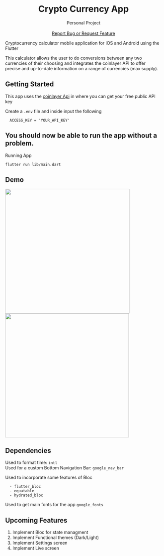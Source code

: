 <!-- PROJECT LOGO -->
<br />
<p align="center">
  <a href="https://github.com/HugoFranc/Crypto-Calculator">

  </a>

  <h1 align="center"> Crypto Currency App </h1>

  <p align="center">
    Personal Project
    <br />
    <br />
    <a href="https://github.com/HugoFranc/Crypto-Calculator/issues">Report Bug or Request Feature</a>
  </p>
</p>

Cryptocurrency calculator mobile application for iOS and Android using the Flutter

This calculator allows the user to do conversions between any two currencies of their choosing and integrates the coinlayer API to offer precise and up-to-date information on a range of currencies (max supply).

## Getting Started

This app uses the [coinlayer Api](https://coinlayer.com/) in where you can get your free public API key

Create a `.env` file and inside input the following

```
  ACCESS_KEY = 'YOUR_API_KEY'
``` 

## You should now be able to run the app without a problem.



Running App

```
flutter run lib/main.dart
```


## Demo

<img src="https://user-images.githubusercontent.com/55465856/214483785-543c0cd8-1d9d-4165-ae4a-571b8b55da16.png" width="400"> <img src="https://user-images.githubusercontent.com/55465856/214483884-4162b2b9-5a54-4b2e-8322-74eb7ebd631b.png" width="398">

## Dependencies


Used to format time: `intl`
\
Used for a custom Bottom Navigation Bar: `google_nav_bar`

Used to incorporate some features of Bloc
```
  - flutter_bloc
  - equatable
  - hydrated_bloc  
```
Used to get main fonts for the app
  `google_fonts`

## Upcoming Features

1. Implement Bloc for state managment 
2. Implement Functional themes (Dark/Light)
3. Implement Settings screen
4. Implement Live screen


